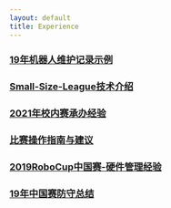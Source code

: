 ```yaml
---
layout: default 
title: Experience
---
```

### [19年机器人维护记录示例](19年机器人维护记录示例.md)
### [Small-Size-League技术介绍](Small-Size-League技术介绍.md)
### [2021年校内赛承办经验](2021年校内赛承办经验.md)
### [比赛操作指南与建议](比赛操作指南与建议.md)
### [2019RoboCup中国赛-硬件管理经验](2019RoboCup中国赛-硬件管理经验.md)
### [19年中国赛防守总结](19年中国赛防守总结.md)
